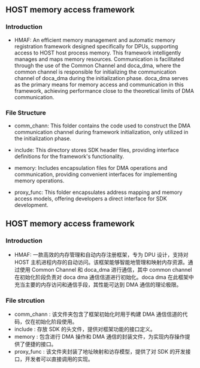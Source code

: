 

## HOST memory access framework
### Introduction
* HMAF: An efficient memory management and automatic memory registration framework designed specifically for DPUs, supporting access to HOST host process memory. This framework intelligently manages and maps memory resources. Communication is facilitated through the use of the Common Channel and doca_dma, where the common channel is responsible for initializing the communication channel of doca_dma during the initialization phase. doca_dma serves as the primary means for memory access and communication in this framework, achieving performance close to the theoretical limits of DMA communication.

### File Structure
* comm_chann: This folder contains the code used to construct the DMA communication channel during framework initialization, only utilized in the initialization phase.

* include: This directory stores SDK header files, providing interface definitions for the framework's functionality.

* memory: Includes encapsulation files for DMA operations and communication, providing convenient interfaces for implementing memory operations.

* proxy_func: This folder encapsulates address mapping and memory access models, offering developers a direct interface for SDK development.



## HOST memory access framework

### Introduction

* HMAF: 一款高效的内存管理和自动内存注册框架，专为 DPU 设计，支持对 HOST 主机进程内存的自动访问。该框架能够智能地管理和映射内存资源。通过使用 Common Channel 和 doca_dma 进行通信，其中 common channel 在初始化阶段负责对 doca dma 通信信道进行初始化。doca dma 在此框架中充当主要的内存访问和通信手段，其性能可达到 DMA 通信的理论极限。

### File strcution

* comm_chann : 该文件夹包含了框架初始化时用于构建 DMA 通信信道的代码，仅在初始化阶段使用。
* include : 存放 SDK 的头文件，提供对框架功能的接口定义。
* memory : 包含进行 DMA 操作和 DMA 通信的封装文件，为实现内存操作提供了便捷的接口。
* proxy_func : 该文件夹封装了地址映射和访存模型，提供了对 SDK 的开发接口，开发者可以直接调用的实现。

